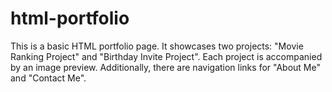 # html-portfolio

This is a basic HTML portfolio page. It showcases two projects: "Movie Ranking Project" and "Birthday Invite Project". Each project is accompanied by an image preview. Additionally, there are navigation links for "About Me" and "Contact Me".
